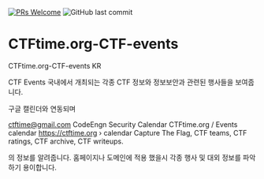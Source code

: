 [![PRs Welcome](https://img.shields.io/badge/PRs-welcome-brightgreen.svg?style=flat-square)](http://makeapullrequest.com)
![GitHub last commit](https://img.shields.io/github/last-commit/jeongjy0317/Arcalive-Emoji-Downloader.svg)
# CTFtime.org-CTF-events
CTFtime.org-CTF-events KR

CTF Events
국내에서 개최되는 각종 CTF 정보와 정보보안과 관련된 행사들을 보여줍니다. 

구글 캘린더와 연동되며 

ctftime@gmail.com 
CodeEngn Security Calendar 
CTFtime.org / Events calendar
https://ctftime.org › calendar
Capture The Flag, CTF teams, CTF ratings, CTF archive, CTF writeups.

의 정보를 알려줍니다. 
홈페이지나 도메인에 적용 했을시 각종 행사 및 대외 정보를 파악하기 용이합니다. 

